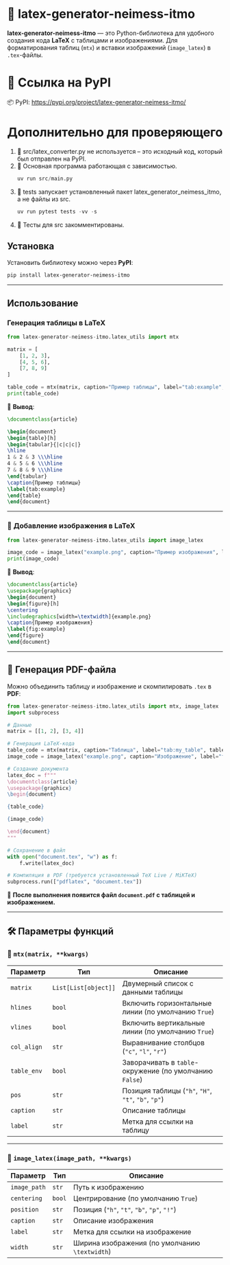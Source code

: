# 📄 latex-generator-neimess-itmo

**latex-generator-neimess-itmo** — это Python-библиотека для удобного создания кода **LaTeX** с таблицами и изображениями. Для форматирования таблиц (`mtx`) и вставки изображений (`image_latex`) в `.tex`-файлы.

# 📌 Ссылка на PyPI

📦 PyPI: https://pypi.org/project/latex-generator-neimess-itmo/

# Дополнительно для проверяющего

1. 📌 src/latex_converter.py не используется – это исходный код, который был отправлен на PyPI.  
2. 📌 Основная программа работающая с зависимостью.
    ```python
    uv run src/main.py
    ```
3. 📌 tests запускает установленный пакет latex_generator_neimess_itmo, а не файлы из src.
    ```python
    uv run pytest tests -vv -s
    ```
4. 📌 Тесты для src закомментированы.



##  Установка

Установить библиотеку можно через **PyPI**:

```bash
pip install latex-generator-neimess-itmo
```

---

##  Использование

### **Генерация таблицы в LaTeX**
```python
from latex-generator-neimess-itmo.latex_utils import mtx

matrix = [
    [1, 2, 3],
    [4, 5, 6],
    [7, 8, 9]
]

table_code = mtx(matrix, caption="Пример таблицы", label="tab:example", table_env=True)
print(table_code)
```
📌 **Вывод**:
```latex
\documentclass{article}

\begin{document}
\begin{table}[h]
\begin{tabular}{|c|c|c|}
\hline
1 & 2 & 3 \\\hline
4 & 5 & 6 \\\hline
7 & 8 & 9 \\\hline
\end{tabular}
\caption{Пример таблицы}
\label{tab:example}
\end{table}
\end{document}
```

---

### 🔹 **Добавление изображения в LaTeX**
```python
from latex-generator-neimess-itmo.latex_utils import image_latex

image_code = image_latex("example.png", caption="Пример изображения", label="fig:example")
print(image_code)
```
📌 **Вывод**:
```latex
\documentclass{article}
\usepackage{graphicx}
\begin{document}
\begin{figure}[h]
\centering
\includegraphics[width=\textwidth]{example.png}
\caption{Пример изображения}
\label{fig:example}
\end{figure}
\end{document}
```

---

## 📄 **Генерация PDF-файла**
Можно объединить таблицу и изображение и скомпилировать `.tex` в **PDF**:

```python
from latex-generator-neimess-itmo.latex_utils import mtx, image_latex
import subprocess

# Данные
matrix = [[1, 2], [3, 4]]

# Генерация LaTeX-кода
table_code = mtx(matrix, caption="Таблица", label="tab:my_table", table_env=True)
image_code = image_latex("example.png", caption="Изображение", label="fig:my_image")

# Создание документа
latex_doc = f"""
\documentclass{article}
\usepackage{graphicx}
\begin{document}

{table_code}

{image_code}

\end{document}
"""

# Сохранение в файл
with open("document.tex", "w") as f:
    f.write(latex_doc)

# Компиляция в PDF (требуется установленный TeX Live / MiKTeX)
subprocess.run(["pdflatex", "document.tex"])
```

📌 **После выполнения появится файл `document.pdf` с таблицей и изображением.**

---

## 🛠 **Параметры функций**

### 📌 `mtx(matrix, **kwargs)`
| Параметр    | Тип   | Описание |
|-------------|-------|-----------|
| `matrix`    | `List[List[object]]` | Двумерный список с данными таблицы |
| `hlines`    | `bool` | Включить горизонтальные линии (по умолчанию `True`) |
| `vlines`    | `bool` | Включить вертикальные линии (по умолчанию `True`) |
| `col_align` | `str`  | Выравнивание столбцов (`"c"`, `"l"`, `"r"`) |
| `table_env` | `bool` | Заворачивать в `table`-окружение (по умолчанию `False`) |
| `pos`       | `str`  | Позиция таблицы (`"h"`, `"H"`, `"t"`, `"b"`, `"p"`) |
| `caption`   | `str`  | Описание таблицы |
| `label`     | `str`  | Метка для ссылки на таблицу |

---

### 📌 `image_latex(image_path, **kwargs)`
| Параметр    | Тип   | Описание |
|-------------|-------|-----------|
| `image_path` | `str`  | Путь к изображению |
| `centering`  | `bool` | Центрирование (по умолчанию `True`) |
| `position`   | `str`  | Позиция (`"h"`, `"t"`, `"b"`, `"p"`, `"!"`) |
| `caption`    | `str`  | Описание изображения |
| `label`      | `str`  | Метка для ссылки на изображение |
| `width`      | `str`  | Ширина изображения (по умолчанию `\textwidth`) |
